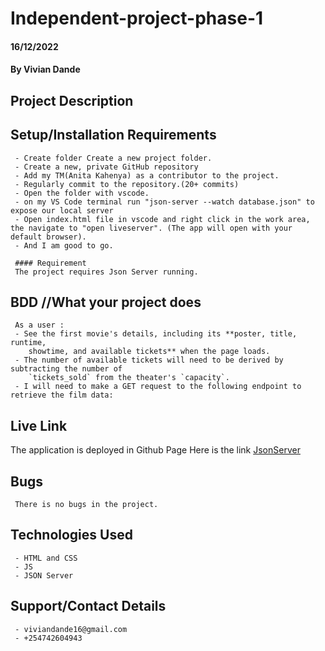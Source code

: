 # Independent-project-phase-1
 #### 16/12/2022
 #### By Vivian Dande

 ## Project Description


 ## Setup/Installation Requirements
     - Create folder Create a new project folder.
     - Create a new, private GitHub repository
     - Add my TM(Anita Kahenya) as a contributor to the project.
     - Regularly commit to the repository.(20+ commits)
     - Open the folder with vscode.
     - on my VS Code terminal run "json-server --watch database.json" to expose our local server
     - Open index.html file in vscode and right click in the work area, the navigate to "open liveserver". (The app will open with your default browser).
     - And I am good to go.

     #### Requirement
     The project requires Json Server running.

 ## BDD //What your project does
     As a user :
     - See the first movie's details, including its **poster, title, runtime,
        showtime, and available tickets** when the page loads.
     - The number of available tickets will need to be derived by subtracting the number of
        `tickets_sold` from the theater's `capacity`.
     - I will need to make a GET request to the following endpoint to retrieve the film data:

 ## Live Link
 The application is deployed in Github Page
 Here is the link [JsonServer]()

 ## Bugs
     There is no bugs in the project.

 ## Technologies Used
     - HTML and CSS
     - JS
     - JSON Server

 ## Support/Contact Details
     - viviandande16@gmail.com
     - +254742604943
